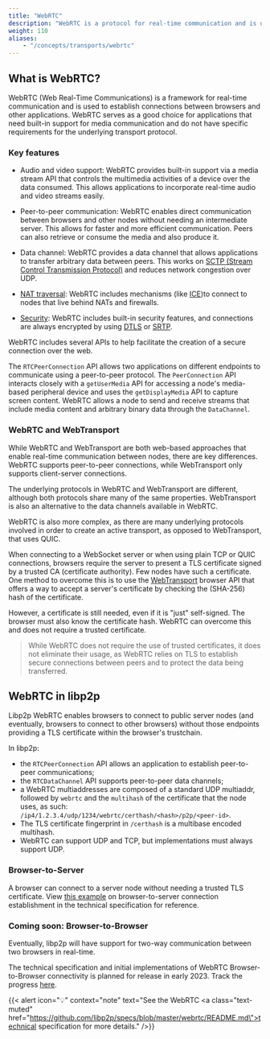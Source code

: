 ```yaml
---
title: "WebRTC"
description: "WebRTC is a protocol for real-time communication and is used to establish connections between browsers and other applications."
weight: 110
aliases:
    - "/concepts/transports/webrtc"
---
```


## What is WebRTC?

WebRTC (Web Real-Time Communications) is a framework for real-time communication
and is used to establish connections between browsers and other applications.
WebRTC serves as a good choice for applications that need built-in support for media
communication and do not have specific requirements for the underlying transport
protocol.

### Key features

- Audio and video support: WebRTC provides built-in support via a media stream API
  that controls the multimedia activities of a device over the data consumed. This
  allows applications to incorporate real-time audio and video streams easily.

- Peer-to-peer communication: WebRTC enables direct communication between browsers
  and other nodes without needing an intermediate server. This allows for faster
  and more efficient communication. Peers can also retrieve or consume the media and
  also produce it.

- Data channel: WebRTC provides a data channel that allows applications to transfer
  arbitrary data between peers. This works on
  [SCTP (Stream Control Transmission Protocol)](https://en.wikipedia.org/wiki/Stream_Control_Transmission_Protocol) and reduces network congestion over UDP.

- [NAT traversal](../nat/overview): WebRTC includes mechanisms (like
  [ICE](https://datatracker.ietf.org/doc/rfc5245/))to connect to nodes that live behind
  NATs and firewalls.

- [Security](../secure-comm/overview): WebRTC includes built-in security features, and
  connections are always encrypted by using [DTLS](https://en.wikipedia.org/wiki/Datagram_Transport_Layer_Security) or [SRTP](https://en.wikipedia.org/wiki/Secure_Real-time_Transport_Protocol).

WebRTC includes several APIs to help facilitate the creation of a secure connection
over the web.

The `RTCPeerConnection` API allows two applications on different
endpoints to communicate using a peer-to-peer protocol. The `PeerConnection` API
interacts closely with a `getUserMedia` API for accessing a node's media-based peripheral
device and uses the `getDisplayMedia` API to capture screen content. WebRTC allows a node
to send and receive streams that include media content and arbitrary binary data
through the `DataChannel`.

### WebRTC and WebTransport

While WebRTC and WebTransport are both web-based approaches that enable real-time
communication between nodes, there are key differences. WebRTC supports peer-to-peer
connections, while WebTransport only supports client-server connections.

The underlying protocols in WebRTC and WebTransport are different, although both
protocols share many of the same properties. WebTransport is also an
alternative to the data channels available in WebRTC.

WebRTC is also more complex, as there are many underlying protocols involved in order
to create an active transport, as opposed to WebTransport, that uses QUIC.

When connecting to a WebSocket server or when using plain TCP or QUIC connections,
browsers require the server to present a TLS certificate signed by a trusted CA
(certificate authority). Few nodes have such a certificate. One method to overcome
this is to use the [WebTransport](webtransport) browser API that offers a way to
accept a server's certificate by checking the (SHA-256) hash of the certificate.

However, a certificate is still needed, even if it is "just" self-signed.
The browser must also know the certificate hash. WebRTC can overcome this and
does not require a trusted certificate.
> While WebRTC does not require the use of trusted certificates, it does not
> eliminate their usage, as  WebRTC relies on TLS to establish secure connections
> between peers and to protect the data being transferred.

## WebRTC in libp2p

Libp2p WebRTC enables browsers to connect to public server nodes (and eventually,
browsers to connect to other browsers) without those endpoints providing a TLS
certificate within the browser's trustchain.

In libp2p:

- the `RTCPeerConnection` API allows an application to establish peer-to-peer
  communications;
- the `RTCDataChannel` API supports peer-to-peer data channels;
- a WebRTC multiaddresses are composed of a standard UDP multiaddr,
  followed by `webrtc` and the `multihash` of the certificate that
  the node uses, as such:
  `/ip4/1.2.3.4/udp/1234/webrtc/certhash/<hash>/p2p/<peer-id>`.
- The TLS certificate fingerprint in `/certhash` is a multibase encoded multihash.
- WebRTC can support UDP and TCP, but implementations must always support UDP.

### Browser-to-Server

A browser can connect to a server node without needing a trusted TLS
certificate. View [this example](https://github.com/libp2p/specs/blob/master/webrtc/README.md#browser-to-public-server) on browser-to-server connection establishment in the technical
specification for reference.

<!-- TO ADD: DIAGRAMS ONCE READY + CONTEXt -->

### Coming soon: Browser-to-Browser

Eventually, libp2p will have support for two-way communication between two
browsers in real-time.

The technical specification and initial implementations of WebRTC
Browser-to-Browser connectivity is planned for release in early 2023.
Track the progress [here](https://github.com/libp2p/specs/issues/475).

{{< alert icon="💡" context="note" text="See the WebRTC <a class=\"text-muted\" href=\"https://github.com/libp2p/specs/blob/master/webrtc/README.md\">technical specification</a> for more details." />}}
